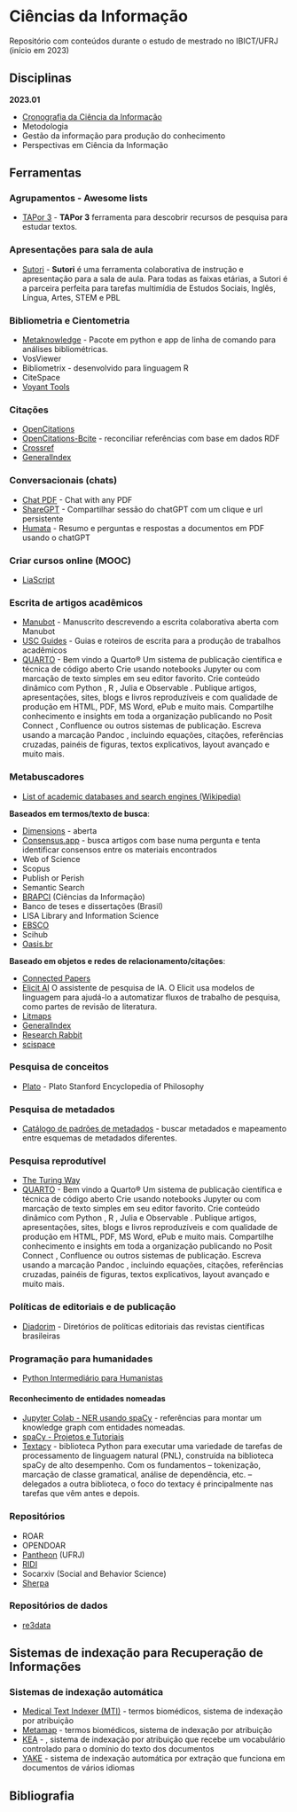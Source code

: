 # Ciências da Informação

Repositório com conteúdos durante o estudo de mestrado no IBICT/UFRJ (início em 2023)

## Disciplinas

**2023.01**

- [Cronografia da Ciência da Informação](/disciplinas/cronografia-da-ciencia-da-informacao.md)
- Metodologia
- Gestão da informação para produção do conhecimento
- Perspectivas em Ciência da Informação

## Ferramentas

### Agrupamentos - Awesome lists

- [TAPor 3](https://tapor.ca/home) - **TAPor 3** ferramenta para descobrir recursos de pesquisa para estudar textos.

### Apresentações para sala de aula

- [Sutori](https://www.sutori.com/en/) - **Sutori** é uma ferramenta colaborativa de instrução e apresentação para a sala de aula. Para todas as faixas etárias, a Sutori é a parceira perfeita para tarefas multimídia de Estudos Sociais, Inglês, Língua, Artes, STEM e PBL

### Bibliometria e Cientometria

- [Metaknowledge](https://metaknowledge.readthedocs.io/en/latest/) - Pacote em python e app de linha de comando para análises bibliométricas.
- VosViewer
- Bibliometrix - desenvolvido para linguagem R
- CiteSpace
- [Voyant Tools](https://voyant-tools.org/)

### Citações

- [OpenCitations](https://opencitations.net/)
- [OpenCitations-Bcite](https://github.com/opencitations/bcite) - reconciliar referências com base em dados RDF
- [Crossref](https://www.crossref.org/)
- [GeneralIndex](https://archive.org/details/GeneralIndex)

### Conversacionais (chats)

- [Chat PDF](https://www.chatpdf.com/) - Chat with any PDF
- [ShareGPT](https://sharegpt.com/) - Compartilhar sessão do chatGPT com um clique e url persistente
- [Humata](https://humata.ai) - Resumo e perguntas e respostas a documentos em PDF usando o chatGPT 

### Criar cursos online (MOOC)

- [LiaScript](https://liascript.github.io/)


### Escrita de artigos acadêmicos

- [Manubot](https://greenelab.github.io/meta-review/) - Manuscrito descrevendo a escrita colaborativa aberta com Manubot
- [USC Guides](https://libguides.usc.edu/writingguide) - Guias e roteiros de escrita para a produção de trabalhos acadêmicos
- [QUARTO](https://quarto.org/) - Bem vindo a Quarto® Um sistema de publicação científica e técnica de código aberto Crie usando notebooks Jupyter ou com marcação de texto simples em seu editor favorito. Crie conteúdo dinâmico com Python , R , Julia e Observable . Publique artigos, apresentações, sites, blogs e livros reproduzíveis e com qualidade de produção em HTML, PDF, MS Word, ePub e muito mais. Compartilhe conhecimento e insights em toda a organização publicando no Posit Connect , Confluence ou outros sistemas de publicação. Escreva usando a marcação Pandoc , incluindo equações, citações, referências cruzadas, painéis de figuras, textos explicativos, layout avançado e muito mais.

### Metabuscadores

- [List of academic databases and search engines (Wikipedia)](https://en.wikipedia.org/wiki/List_of_academic_databases_and_search_engines)

**Baseados em termos/texto de busca**:

- [Dimensions](https://www.dimensions.ai) - aberta
- [Consensus.app](https://consensus.app/) - busca artigos com base numa pergunta e tenta identificar consensos entre os materiais encontrados
- Web of Science
- Scopus
- Publish or Perish
- Semantic Search
- [BRAPCI](https://brapci.inf.br) (Ciências da Informação)
- Banco de teses e dissertações (Brasil)
- LISA Library and Information Science
- [EBSCO](https://www.ebsco.com)
- Scihub
- [Oasis.br](https://oasisbr.ibict.br/)


**Baseado em objetos e redes de relacionamento/citações**:

- [Connected Papers](https://www.connectedpapers.com/)
- [Elicit AI](https://elicit.org) O assistente de pesquisa de IA. O Elicit usa modelos de linguagem para ajudá-lo a automatizar fluxos de trabalho de pesquisa, como partes de revisão de literatura.
- [Litmaps](https://app.litmaps.com/)
- [GeneralIndex](https://archive.org/details/GeneralIndex)
- [Research Rabbit](https://researchrabbitapp.com/home)
- [scispace](https://typeset.io/)

### Pesquisa de conceitos

- [Plato](https://plato.stanford.edu/) - Plato Stanford Encyclopedia of Philosophy

### Pesquisa de metadados

- [Catálogo de padrões de metadados](https://rdamsc.bath.ac.uk/) - buscar metadados e mapeamento entre esquemas de metadados diferentes.

### Pesquisa reprodutível

- [The Turing Way](https://the-turing-way.netlify.app/reproducible-research/reproducible-research.html)
- [QUARTO](https://quarto.org/) - Bem vindo a Quarto® Um sistema de publicação científica e técnica de código aberto Crie usando notebooks Jupyter ou com marcação de texto simples em seu editor favorito. Crie conteúdo dinâmico com Python , R , Julia e Observable . Publique artigos, apresentações, sites, blogs e livros reproduzíveis e com qualidade de produção em HTML, PDF, MS Word, ePub e muito mais. Compartilhe conhecimento e insights em toda a organização publicando no Posit Connect , Confluence ou outros sistemas de publicação. Escreva usando a marcação Pandoc , incluindo equações, citações, referências cruzadas, painéis de figuras, textos explicativos, layout avançado e muito mais.

### Políticas de editoriais e de publicação

- [Diadorim](https://diadorim.ibict.br/) - Diretórios de políticas editoriais das revistas científicas brasileiras

### Programação para humanidades

- [Python Intermediário para Humanistas](http://intermediate-python.pythonhumanities.com/intro.html)

#### Reconhecimento de entidades nomeadas

- [Jupyter Colab - NER usando spaCy](https://colab.research.google.com/github/DerwenAI/spaCy_tuTorial/blob/master/spaCy_tuTorial.ipynb#scrollTo=P1QL8o9BBFyv) - referências para montar um knowledge graph com entidades nomeadas.
- [spaCy - Projetos e Tutoriais](https://spacy.io/usage/projects)
- [Textacy](https://textacy.readthedocs.io/en/latest/) - biblioteca Python para executar uma variedade de tarefas de processamento de linguagem natural (PNL), construída na biblioteca spaCy de alto desempenho. Com os fundamentos – tokenização, marcação de classe gramatical, análise de dependência, etc. – delegados a outra biblioteca, o foco do textacy é principalmente nas tarefas que vêm antes e depois.

### Repositórios

- ROAR
- OPENDOAR
- [Pantheon](https://pantheon.ufrj.br) (UFRJ)
- [RIDI](http://ridi.ibict.br)
- Socarxiv (Social and Behavior Science)
- [Sherpa](https://sherpa.ac.uk/)

### Repositórios de dados

- [re3data](https://re3data.org)


## Sistemas de indexação para Recuperação de Informações

### Sistemas de indexação automática

- [Medical Text Indexer (MTI)](https://ii.nlm.nih.qov/Interactive/MTI/mti.shtml) - termos biomédicos, sistema de indexação por atribuição
- [Metamap](https://metamap.nlm.nih.govl) - termos biomédicos, sistema de indexação por atribuição
- [KEA](http://community.nzdl.org/kea/_) - , sistema de indexação por atribuição que recebe um vocabulário controlado para o domínio do texto dos documentos
- [YAKE](http://yake.inesctec.ptl) - sistema de indexação automática por extração que funciona em documentos de vários idiomas

## Bibliografia 

